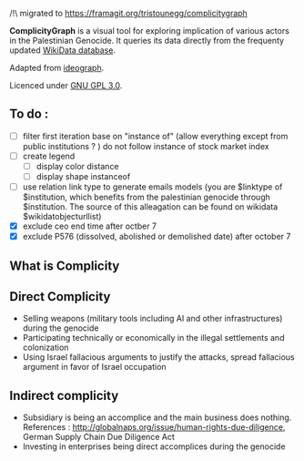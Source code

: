 /!\ migrated to https://framagit.org/tristounegg/complicitygraph

**ComplicityGraph** is a visual tool for exploring implication of various actors in the Palestinian Genocide. It queries its data directly from the frequenty updated [WikiData database](https://www.wikidata.org/wiki/Q124086054).

Adapted from [ideograph](https://ourednik.info/ideograph).

Licenced under [GNU GPL 3.0](https://www.gnu.org/licenses/gpl-3.0.html).

## To do :

- [ ] filter first iteration base on "instance of" (allow everything except from public institutions ? ) do not follow instance of stock market index
- [ ] create legend
  - [ ] display color distance
  - [ ] display shape instanceof
- [ ] use relation link type to generate emails models (you are $linktype of $institution, which benefits from the palestinian genocide through $institution. The source of this alleagation can be found on wikidata $wikidatobjecturllist)
- [x] exclude ceo end time after octber 7
- [x] exclude P576 (dissolved, abolished or demolished date) after october 7

## What is Complicity

## Direct Complicity

- Selling weapons (military tools including AI and other infrastructures) during the genocide
- Participating technically or economically in the illegal settlements and colonization
- Using Israel fallacious arguments to justify the attacks, spread fallacious argument in favor of Israel occupation

## Indirect complicity

- Subsidiary is being an accomplice and the main business does nothing. References : http://globalnaps.org/issue/human-rights-due-diligence, German Supply Chain Due Diligence Act
- Investing in enterprises being direct accomplices during the genocide
